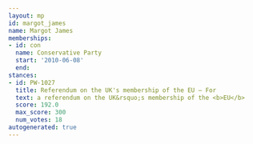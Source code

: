 ```yaml
---
layout: mp
id: margot_james
name: Margot James
memberships:
- id: con
  name: Conservative Party
  start: '2010-06-08'
  end: 
stances:
- id: PW-1027
  title: Referendum on the UK's membership of the EU — For
  text: a referendum on the UK&rsquo;s membership of the <b>EU</b>
  score: 192.0
  max_score: 300
  num_votes: 18
autogenerated: true
---
```

